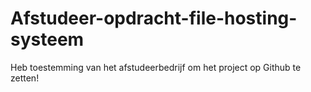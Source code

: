# Afstudeer-opdracht-file-hosting-systeem

Heb toestemming van het afstudeerbedrijf om het project op Github te zetten!
